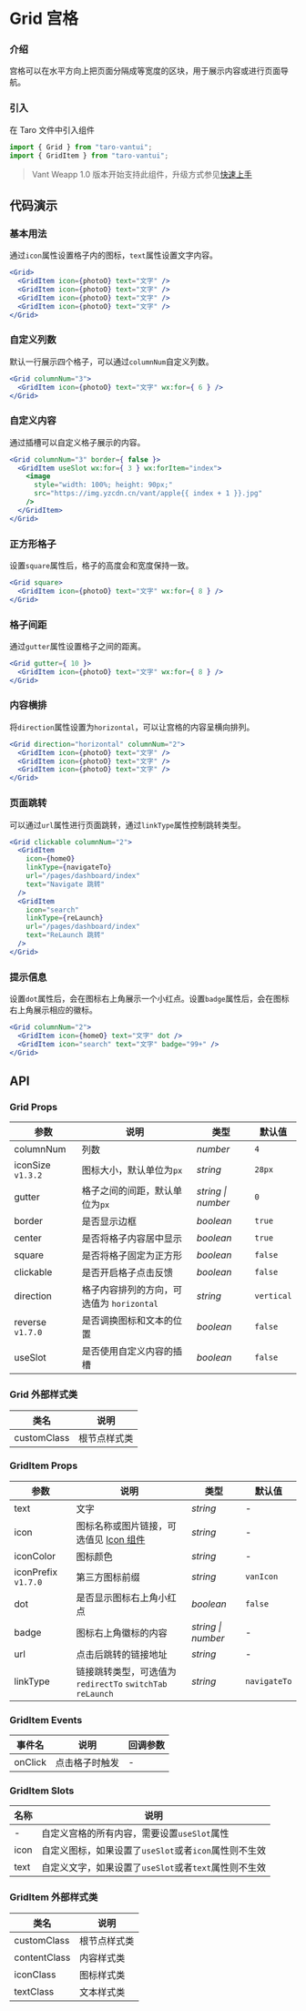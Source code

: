 # Grid 宫格

### 介绍

宫格可以在水平方向上把页面分隔成等宽度的区块，用于展示内容或进行页面导航。

### 引入

在 Taro 文件中引入组件

```javascript
import { Grid } from "taro-vantui";
import { GridItem } from "taro-vantui"; 
```

> Vant Weapp 1.0 版本开始支持此组件，升级方式参见[快速上手](#/quickstart)

## 代码演示

### 基本用法

通过`icon`属性设置格子内的图标，`text`属性设置文字内容。

```jsx
<Grid>
  <GridItem icon={photoO} text="文字" />
  <GridItem icon={photoO} text="文字" />
  <GridItem icon={photoO} text="文字" />
  <GridItem icon={photoO} text="文字" />
</Grid> 
```

### 自定义列数

默认一行展示四个格子，可以通过`columnNum`自定义列数。

```jsx
<Grid columnNum="3">
  <GridItem icon={photoO} text="文字" wx:for={ 6 } />
</Grid> 
```

### 自定义内容

通过插槽可以自定义格子展示的内容。

```jsx
<Grid columnNum="3" border={ false }>
  <GridItem useSlot wx:for={ 3 } wx:forItem="index">
    <image
      style="width: 100%; height: 90px;"
      src="https://img.yzcdn.cn/vant/apple{{ index + 1 }}.jpg"
    />
  </GridItem>
</Grid> 
```

### 正方形格子

设置`square`属性后，格子的高度会和宽度保持一致。

```jsx
<Grid square>
  <GridItem icon={photoO} text="文字" wx:for={ 8 } />
</Grid> 
```

### 格子间距

通过`gutter`属性设置格子之间的距离。

```jsx
<Grid gutter={ 10 }>
  <GridItem icon={photoO} text="文字" wx:for={ 8 } />
</Grid> 
```

### 内容横排

将`direction`属性设置为`horizontal`，可以让宫格的内容呈横向排列。

```jsx
<Grid direction="horizontal" columnNum="2">
  <GridItem icon={photoO} text="文字" />
  <GridItem icon={photoO} text="文字" />
  <GridItem icon={photoO} text="文字" />
</Grid> 
```

### 页面跳转

可以通过`url`属性进行页面跳转，通过`linkType`属性控制跳转类型。

```jsx
<Grid clickable columnNum="2">
  <GridItem
    icon={homeO}
    linkType={navigateTo}
    url="/pages/dashboard/index"
    text="Navigate 跳转"
  />
  <GridItem
    icon="search"
    linkType={reLaunch}
    url="/pages/dashboard/index"
    text="ReLaunch 跳转"
  />
</Grid> 
```

### 提示信息

设置`dot`属性后，会在图标右上角展示一个小红点。设置`badge`属性后，会在图标右上角展示相应的徽标。

```jsx
<Grid columnNum="2">
  <GridItem icon={homeO} text="文字" dot />
  <GridItem icon="search" text="文字" badge="99+" />
</Grid> 
```

## API

### Grid Props

| 参数 | 说明 | 类型 | 默认值 |
| --- | --- | --- | --- |
| columnNum | 列数 | _number_ | `4` |
| iconSize `v1.3.2` | 图标大小，默认单位为`px` | _string_ | `28px` |
| gutter | 格子之间的间距，默认单位为`px` | _string \| number_ | `0` |
| border | 是否显示边框 | _boolean_ | `true` |
| center | 是否将格子内容居中显示 | _boolean_ | `true` |
| square | 是否将格子固定为正方形 | _boolean_ | `false` |
| clickable | 是否开启格子点击反馈 | _boolean_ | `false` |
| direction | 格子内容排列的方向，可选值为 `horizontal` | _string_ | `vertical` |
| reverse `v1.7.0` | 是否调换图标和文本的位置 | _boolean_ | `false` |
| useSlot | 是否使用自定义内容的插槽 | _boolean_ | `false` |

### Grid 外部样式类

| 类名         | 说明         |
| ------------ | ------------ |
| customClass | 根节点样式类 |

### GridItem Props

| 参数 | 说明 | 类型 | 默认值 |
| --- | --- | --- | --- |
| text | 文字 | _string_ | - |
| icon | 图标名称或图片链接，可选值见 [Icon 组件](#/icon) | _string_ | - |
| iconColor | 图标颜色 | _string_ | - |
| iconPrefix `v1.7.0` | 第三方图标前缀 | _string_ | `vanIcon` |
| dot | 是否显示图标右上角小红点 | _boolean_ | `false` |
| badge | 图标右上角徽标的内容 | _string \| number_ | - |
| url | 点击后跳转的链接地址 | _string_ | - |
| linkType | 链接跳转类型，可选值为 `redirectTo` `switchTab` `reLaunch` | _string_ | `navigateTo` |

### GridItem Events

| 事件名     | 说明           | 回调参数 |
| ---------- | -------------- | -------- |
| onClick | 点击格子时触发 | -        |

### GridItem Slots

| 名称 | 说明                                                   |
| ---- | ------------------------------------------------------ |
| -    | 自定义宫格的所有内容，需要设置`useSlot`属性           |
| icon | 自定义图标，如果设置了`useSlot`或者`icon`属性则不生效 |
| text | 自定义文字，如果设置了`useSlot`或者`text`属性则不生效 |

### GridItem 外部样式类

| 类名          | 说明         |
| ------------- | ------------ |
| customClass  | 根节点样式类 |
| contentClass | 内容样式类   |
| iconClass    | 图标样式类   |
| textClass    | 文本样式类   |
